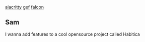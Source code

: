 [alacritty](https://github.com/jwilm/alacritty)
[gef](https://github.com/hugsy/gef)
[falcon](https://github.com/falconre/falcon)

Sam
-----------------------------------------------
I wanna add features to a cool opensource project called Habitica



